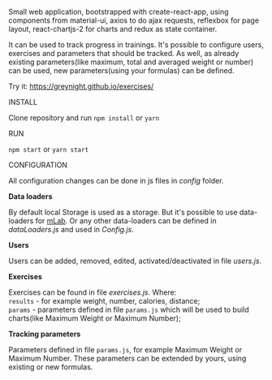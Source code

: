  Small web application, bootstrapped with create-react-app, using components from material-ui, axios to do ajax requests,
 reflexbox for page layout, react-chartjs-2 for charts and redux as state container.
 
 It can be used to track progress in trainings. It's possible to configure users, exercises and parameters that
  should be tracked. As well, as already existing parameters(like maximum, total and averaged weight or number)
   can be used, new parameters(using your formulas) can be defined.


 Try it:
 https://greynight.github.io/exercises/

<h7>INSTALL</h7>

Clone repository and run `npm install` or `yarn`

<h7>RUN</h7>

`npm start` or `yarn start`

<h7>CONFIGURATION</h7>

All configuration changes can be done in js files in *config* folder.

**Data loaders**

By default local Storage is used as a storage. But it's possible to use data-loaders for 
<a href="https://mlab.com">mLab</a>. Or any other data-loaders can be defined in _dataLoaders.js_ and used in 
_Config.js_.

**Users**

Users can be added, removed, edited, activated/deactivated in file _users.js_.

**Exercises**

Exercises can be found in file _exercises.js_. Where: <br>
 `results` - for example weight, number, calories, distance;<br>
 `params` - parameters defined in file `params.js` which will be used to build charts(like Maximum Weight or 
 Maximum Number);
 
**Tracking parameters**
 
 Parameters defined in file `params.js`, for example Maximum Weight or Maximum Number. These parameters can be 
 extended by yours, using existing or new formulas.

